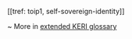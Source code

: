 [[tref: toip1, self-sovereign-identity]]

~ More in <a href="https://weboftrust.github.io/WOT-terms/docs/glossary/self-sovereign-identity">extended KERI glossary</a>
